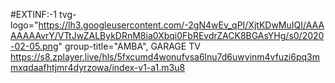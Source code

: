 #EXTINF:-1 tvg-logo="https://lh3.googleusercontent.com/-2gN4wEv_qPI/XjtKDwMuIQI/AAAAAAAAvrY/VTtJwZALBykDRnM8ia0Xbqi0FbREvdrZACK8BGAsYHg/s0/2020-02-05.png" group-title="AMBA", GARAGE TV https://s8.zplayer.live/hls/5fxcumd4wonufvsa6lnu7d6uwyinm4vfuzi6pq3mmxqdaafhtjmr4dyrzowa/index-v1-a1.m3u8
